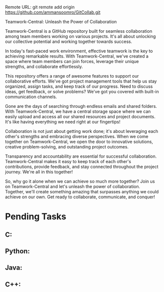 Remote URL: git remote add origin https://github.com/ammansoomro/GitCollab.git

Teamwork-Central: Unleash the Power of Collaboration

Teamwork-Central is a GitHub repository built for seamless collaboration among team members working on various projects. It's all about unlocking our collective potential and working together towards success.

In today's fast-paced work environment, effective teamwork is the key to achieving remarkable results. With Teamwork-Central, we've created a space where team members can join forces, leverage their unique strengths, and collaborate effortlessly.

This repository offers a range of awesome features to support our collaborative efforts. We've got project management tools that help us stay organized, assign tasks, and keep track of our progress. Need to discuss ideas, get feedback, or solve problems? We've got you covered with built-in communication channels.

Gone are the days of searching through endless emails and shared folders. With Teamwork-Central, we have a central storage space where we can easily upload and access all our shared resources and project documents. It's like having everything we need right at our fingertips!

Collaboration is not just about getting work done; it's about leveraging each other's strengths and embracing diverse perspectives. When we come together on Teamwork-Central, we open the door to innovative solutions, creative problem-solving, and outstanding project outcomes.

Transparency and accountability are essential for successful collaboration. Teamwork-Central makes it easy to keep track of each other's contributions, provide feedback, and stay connected throughout the project journey. We're all in this together!

So, why go it alone when we can achieve so much more together? Join us on Teamwork-Central and let's unleash the power of collaboration. Together, we'll create something amazing that surpasses anything we could achieve on our own. Get ready to collaborate, communicate, and conquer!

# Pending Tasks

## C:

## Python:

## Java:

## C++:

